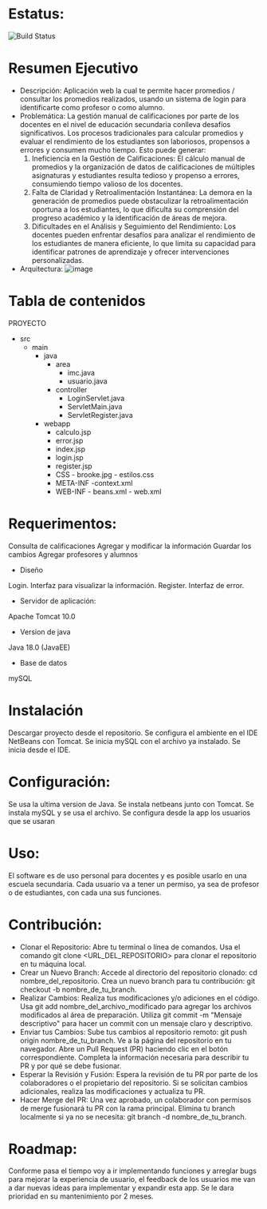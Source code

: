 # Estatus:
![Build Status](https://app.travis-ci.com/nyier/GradingProg.svg?branch=main)
# Resumen Ejecutivo
- Descripción:
  Aplicación web la cual te permite hacer promedios / consultar los promedios realizados, usando un sistema de login para identificarte como profesor o como alumno.
- Problemática:
La gestión manual de calificaciones por parte de los docentes en el nivel de educación secundaria conlleva desafíos significativos. Los procesos tradicionales para calcular promedios y evaluar el rendimiento de los estudiantes son laboriosos, propensos a errores y consumen mucho tiempo. Esto puede generar:
     1. Ineficiencia en la Gestión de Calificaciones: El   cálculo manual de promedios y la organización de datos de calificaciones de múltiples asignaturas y estudiantes resulta tedioso y propenso a errores, consumiendo tiempo valioso de los docentes.
    2. Falta de Claridad y Retroalimentación Instantánea: La demora en la generación de promedios puede obstaculizar la retroalimentación oportuna a los estudiantes, lo que dificulta su comprensión del progreso académico y la identificación de áreas de mejora.
    3. Dificultades en el Análisis y Seguimiento del Rendimiento: Los docentes pueden enfrentar desafíos para analizar el rendimiento de los estudiantes de manera eficiente, lo que limita su capacidad para identificar patrones de aprendizaje y ofrecer intervenciones personalizadas.
- Arquitectura:
![image](https://github.com/nyier/GradingProg/assets/108092383/5882d2c3-49d3-41c2-9a24-70ddcf3d4f53)

# Tabla de contenidos
PROYECTO
- src
  - main
    - java
      - area
        -  imc.java
        - usuario.java
      - controller
        -  LoginServlet.java
        -  ServletMain.java
        -  ServletRegister.java
    - webapp
        -  calculo.jsp
        -  error.jsp
        -  index.jsp
        -  login.jsp
        -  register.jsp
        -  CSS
          -  brooke.jpg
          - estilos.css
        -  META-INF
          -context.xml
        -  WEB-INF
          - beans.xml
          - web.xml

# Requerimentos:

Consulta de calificaciones
Agregar y modificar la información
Guardar los cambios
Agregar profesores y alumnos

- Diseño

Login.
Interfaz para visualizar la información.
Register.
Interfaz de error.

- Servidor de aplicación:

Apache Tomcat 10.0

- Version de java

Java 18.0 (JavaEE)

- Base de datos

mySQL

# Instalación
  Descargar proyecto desde el repositorio.
  Se configura el ambiente en el IDE NetBeans con Tomcat.
  Se inicia mySQL con el archivo ya instalado.
  Se inicia desde el IDE.
  
# Configuración:
  Se usa la ultima version de Java.
  Se instala netbeans junto con Tomcat.
  Se instala mySQL y se usa el archivo.
  Se configura desde la app los usuarios que se usaran

# Uso:
El software es de uso personal para docentes y es posible usarlo en una escuela secundaria. Cada usuario va a tener un permiso, ya sea de profesor o de estudiantes, con cada una sus funciones.

# Contribución:
- Clonar el Repositorio:
Abre tu terminal o línea de comandos.
Usa el comando git clone <URL_DEL_REPOSITORIO> para clonar el repositorio en tu máquina local.
- Crear un Nuevo Branch:
Accede al directorio del repositorio clonado: cd nombre_del_repositorio.
Crea un nuevo branch para tu contribución: git checkout -b nombre_de_tu_branch.
- Realizar Cambios:
Realiza tus modificaciones y/o adiciones en el código.
Usa git add nombre_del_archivo_modificado para agregar los archivos modificados al área de preparación.
Utiliza git commit -m "Mensaje descriptivo" para hacer un commit con un mensaje claro y descriptivo.
- Enviar tus Cambios:
Sube tus cambios al repositorio remoto: git push origin nombre_de_tu_branch.
Ve a la página del repositorio en tu navegador.
Abre un Pull Request (PR) haciendo clic en el botón correspondiente.
Completa la información necesaria para describir tu PR y por qué se debe fusionar.
- Esperar la Revisión y Fusión:
Espera la revisión de tu PR por parte de los colaboradores o el propietario del repositorio.
Si se solicitan cambios adicionales, realiza las modificaciones y actualiza tu PR.
- Hacer Merge del PR:
Una vez aprobado, un colaborador con permisos de merge fusionará tu PR con la rama principal.
Elimina tu branch localmente si ya no se necesita: git branch -d nombre_de_tu_branch.

# Roadmap:
Conforme pasa el tiempo voy a ir implementando funciones y arreglar bugs para mejorar la experiencia de usuario, el feedback de los usuarios me van a dar nuevas ideas para implementar y expandir esta app. Se le dara prioridad en su mantenimiento por 2 meses.
